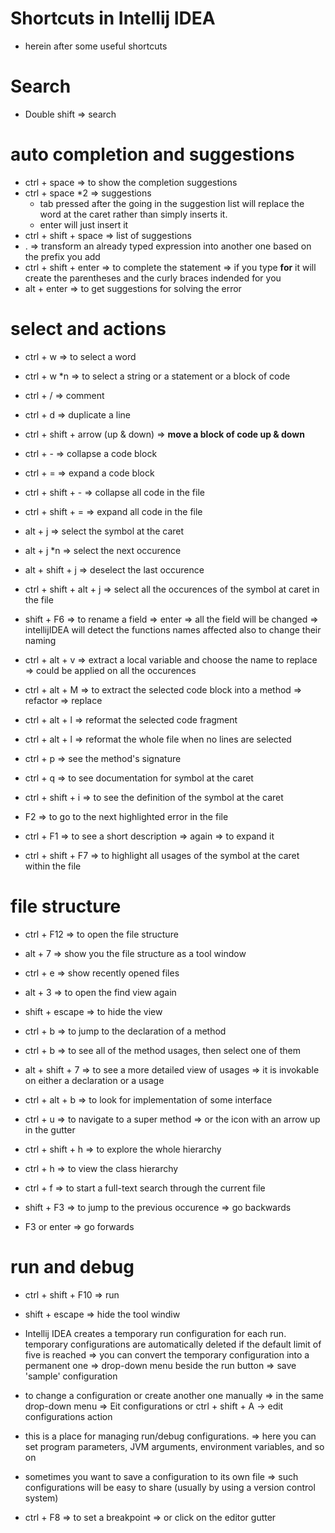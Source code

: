 # Shortcuts in Intellij IDEA

- herein after some useful shortcuts 

# Search 
- Double shift => search

# auto completion and suggestions
- ctrl + space => to show the completion suggestions
- ctrl + space *2 => suggestions
    - tab pressed after the going in the suggestion list will replace the word at the caret rather than simply inserts it.
    - enter will just insert it
-  ctrl + shift + space => list of suggestions 
- . => transform an already typed expression into another one based on the prefix you add 
- ctrl + shift + enter => to complete the statement => if you type **for** it will create the parentheses and the curly braces indended for you 
- alt + enter => to get suggestions for solving the error 



# select and actions 
- ctrl + w => to select a word 
- ctrl + w *n => to select a string or a statement or a block of code 

- ctrl + / => comment
- ctrl + d => duplicate a line 

- ctrl + shift + arrow (up & down) => **move a block of code up & down**

- ctrl + - => collapse a code block
- ctrl + = => expand a code block
- ctrl + shift + - => collapse all code in the file 
- ctrl + shift + = => expand all code in the file 

- alt + j => select the symbol at the caret
- alt + j *n => select the next occurence 

- alt + shift + j => deselect the last occurence 
- ctrl + shift + alt + j => select all the occurences of the symbol at caret in the file 

- shift + F6 => to rename a field => enter => all the field will be changed => intellijIDEA will detect the functions names affected also to change their naming 

- ctrl + alt + v => extract a local variable and choose the name to replace => could be applied on all the occurences

- ctrl + alt + M => to extract the selected code block into a method => refactor => replace

- ctrl + alt + l => reformat the selected code fragment
- ctrl + alt + l => reformat the whole file when no lines are selected 

- ctrl + p => see the method's signature

- ctrl + q => to see documentation for symbol at the caret
- ctrl + shift + i => to see the definition of the symbol at the caret 

- F2 => to go to the next highlighted error in the file 
- ctrl + F1 => to see a short description => again => to expand it 
- ctrl + shift + F7 => to highlight all usages of the symbol at the caret within the file 

# file structure 
- ctrl + F12 => to open the file structure 
- alt + 7 => show you the file structure as a tool window 
- ctrl + e => show recently opened files
- alt + 3 => to open the find view again 
- shift + escape => to hide the view


- ctrl + b => to jump to the declaration of a method 
- ctrl + b => to see all of the method usages, then select one of them 
- alt + shift + 7 => to see a more detailed view of usages => it is invokable on either a declaration or a usage


- ctrl + alt + b => to look for implementation of some interface
- ctrl + u => to navigate to a super method => or the icon with an arrow up in the gutter
- ctrl + shift + h => to explore the whole hierarchy 
- ctrl + h => to view the class hierarchy 

- ctrl + f => to start a full-text search through the current file 
- shift + F3 => to jump to the previous occurence => go backwards
- F3 or enter => go forwards

# run and debug
- ctrl + shift + F10 => run 
- shift + escape => hide the tool windiw 
- Intellij IDEA creates a temporary run configuration for each run. temporary configurations are automatically deleted if the default limit of five is reached => you can convert the temporary configuration into a permanent one => drop-down menu beside the run button => save 'sample' configuration 
- to change a configuration or create another one manually => in the same drop-down menu => Eit configurations or ctrl + shift + A -> edit configurations action
- this is a place for managing run/debug configurations. => here you can set program parameters, JVM arguments, environment variables, and so on 
- sometimes you want to save a configuration to its own file => such configurations will be easy to share (usually by using a version control system)

- ctrl + F8 => to set a breakpoint => or click on the editor gutter

